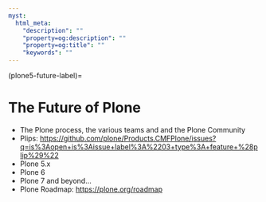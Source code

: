 ```yaml
---
myst:
  html_meta:
    "description": ""
    "property=og:description": ""
    "property=og:title": ""
    "keywords": ""
---
```


(plone5-future-label)=

# The Future of Plone

- The Plone process, the various teams and and the Plone Community
- Plips: <https://github.com/plone/Products.CMFPlone/issues?q=is%3Aopen+is%3Aissue+label%3A%2203+type%3A+feature+%28plip%29%22>
- Plone 5.x
- Plone 6
- Plone 7 and beyond...
- Plone Roadmap: <https://plone.org/roadmap>
